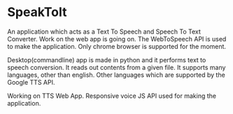 # SpeakToIt

An application which acts as a Text To Speech and Speech To Text Converter. Work on the web app is going on. The WebToSpeech API is used to make the application. Only chrome browser is supported for the moment. 

Desktop(commandline) app is made in python and it performs text to speech conversion. It reads out contents from a given file. It supports many languages, other than english. Other languages which are supported by the Google TTS API.

Working on TTS Web App. Responsive voice JS API used for making the application.
